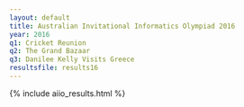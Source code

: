```yaml
---
layout: default
title: Australian Invitational Informatics Olympiad 2016
year: 2016
q1: Cricket Reunion
q2: The Grand Bazaar
q3: Danilee Kelly Visits Greece
resultsfile: results16
---
```


{% include aiio_results.html %}
